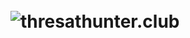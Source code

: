 # &#8194;&#8194;&#8194;&#8194;&#8194;&#8194;&#8194;&#8194;&#8194;&#8194;&#8194;&#8194;&#8194;&#8194;&#8194;&#8194;&#8194;&#8194;&#8194;&#8194;&#8194; ![thresathunter.club](https://s2.ax1x.com/2019/11/04/KxiYUH.png)
